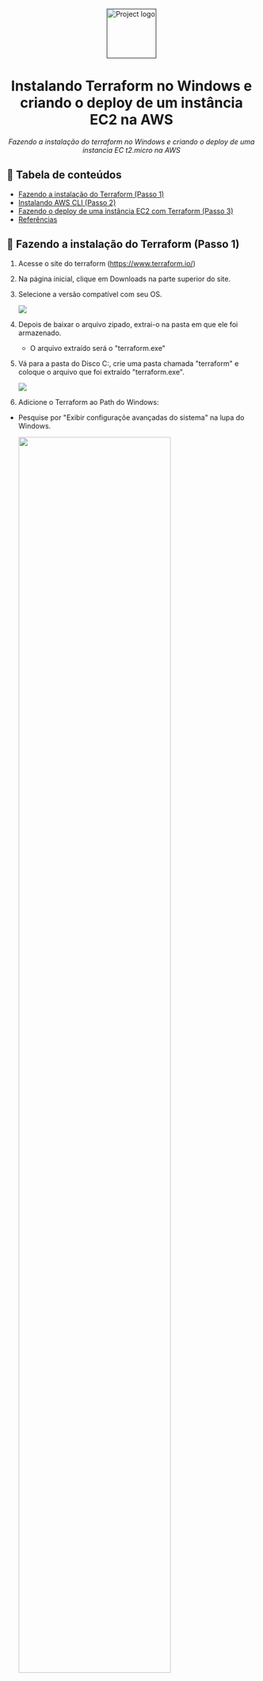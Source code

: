 <p align="center">
  <a href="" rel="noopener">
 <img max-width=400px height=100px src="https://upload.wikimedia.org/wikipedia/commons/thumb/4/45/Logo_CompassoUOL_Positivo.png/1200px-Logo_CompassoUOL_Positivo.png" alt="Project logo"></a>
</p>

<h1 align="center">Instalando Terraform no Windows e criando o deploy de um instância EC2 na AWS</h1> 
<p align="center"><i>Fazendo a instalação do terraform no Windows e criando o deploy de uma instancia EC t2.micro na AWS</i></p>

## 📝 Tabela de conteúdos
- [Fazendo a instalação do Terraform (Passo 1)](#step1)
- [Instalando AWS CLI (Passo 2)](#step2)
- [Fazendo o deploy de uma instância EC2 com Terraform (Passo 3)](#step3)
- [Referências](#documentation)

## 🔽 Fazendo a instalação do Terraform (Passo 1)<a name = "step1"></a>

1. Acesse o site do terraform (https://www.terraform.io/)

2. Na página inicial, clique em Downloads na parte superior do site.

3. Selecione a versão compatível com seu OS.

    <img src="./Screenshots/download-section.png" min-width="80%">

4. Depois de baixar o arquivo zipado, extrai-o na pasta em que ele foi armazenado.

    - O arquivo extraído será o "terraform.exe"

5. Vá para a pasta do Disco C:\, crie uma pasta chamada "terraform" e coloque o arquivo que foi extraído "terraform.exe".

    <img src="./Screenshots/pasta-raiz.png" min-width="80%">

7. Adicione o Terraform ao Path do Windows:

- Pesquise por "Exibir configuraçõe avançadas do sistema" na lupa do Windows. 

    <img src="./Screenshots/config-advanced.png" width="80%">

</br>

- A tela **Propriedades do sistema** será exibida, clique em **Variáveis de Ambiente**. 

    <img src="./Screenshots/var-ambiente.png" width="80%">

</br>

- Na tela variáveis de Ambiente, clique em **Path –> Editar**. 

    <img src="./Screenshots/path.png" width="80%">

</br>

- Selecionar a opção Novo, insira o caminho C:\terraform e depois clicar em OK.

    <img src="./Screenshots/novo-path.png" width="80%">

### Depois de adicionar o caminho do Terraform, clique em "OK" em todas as janela que foram abertas.

- Caso queria validar a configuração do Terraform, abra o PowerShell e use o seguinte comando:

    ```
    terraform --version
    ```

    Exemplo de Resultado:

    ```
    Terraform v1.6.4
    ```

## 🔽 Instalando AWS CLI (Passo 2)<a name = "step2"></a>

1. Faça o download e execute o [AWS CLI MSI installer for windows](https://awscli.amazonaws.com/AWSCLIV2.msi) (64bit):

    ```
    C:\> msiexec.exe /i https://awscli.amazonaws.com/AWSCLIV2.msi
    ```

2. Para confirmar a instalação abra o PowerShell ou cmd e digite o seguinte comando:

    ```
    aws --version
    ```

## ⚙️ Fazendo o deploy de uma instância EC2 com Terraform (Passo 3)<a name = "step3"></a>

1. Para começar, vamos precisar criar chaves de acesso na AWS

- Acesse o IAM
- Vá para "Minhas crendeciais de segurança"
- Em seguida, vá para "criar chaves de acesso"

    <img src="./Screenshots/painel-iam.png" width="80%">

2. No PowerShell, configure a AWS:

    ```
    aws configure
    ```

    - Insira primeiro o ID da chave de acesso e depois a chave privada.

3. Crie uma pasta para colocar os arquivos da sua implantação. (PowerShell)

    ```
    New-Item -ItemType Directory terraform-aws-ec2
    ```

4. Crie um arquivo do terraform dentro da pasta que você criou. (PowerShell)

    ```
    New-Item -ItemType File main.tf
    ```

- Abra no editor de textos (No caso, vou utilizar o VSCode)

    ```
    code main.tf
    ```

5. Configure o arquivo do terraform:

    ```json
    terraform {
      required_providers {
        aws = {
          source  = "hashicorp/aws"
          version = "~> 4.16"
        }
      }

      required_version = ">= 1.2.0"
    }

    provider "aws" {
      region  = "us-west-2"
    }

    resource "aws_instance" "app_server" {
      ami           = "ami-830c94e3"
      instance_type = "t2.micro"

      tags = {
        Name = "ExampleAppServerInstance"
      }
    }
    ```

- Sobre os Code Blocks acima:
    
    - Terraform Block:
        - Esse bloco contém configurações do terraform, incluindo os provedore necessários que o Terraform usará para provisionar sua infraestrutrua.

    - Provider Block:
        - Configura o provedor especificado, neste caso **aws**.
        - Um provedor é um plugin que o terraform usa para criar e gerenciar seus recursos

    - Resources Block: 
        - Serve para definir componentes da sua infraestrutura.
        - Podendo ser um componente físico ou virtual, como uma instância EC2, ou recurso lógico, como um aplicativo Heroku.

6. Iniciando o Terraform no CLI e aplicando a configuração criada.

- Iniciando terraform

    ```
    terraform init
    ```

- Aplicando configuração criado no arquivo "main.tf":

    ```
    terraform apply
    ```

    - Digite "yes" para confirmar a criação da instância quando aparecer "Enter a value:"

    Output (Saída do comando no caso de operação bem sucedida):
    ```
    aws_instance.app_server: Creating...
    aws_instance.app_server: Still creating... [10s elapsed]
    aws_instance.app_server: Still creating... [20s elapsed]
    aws_instance.app_server: Creation complete after 25s [id=i-0fcf7b68dc06baead]
    ```

- Verifique os recursos criados:

    ```
    terraform show
    ```

    <img src="./Screenshots/terraform-show.png" width="80%">

    - **Toda infraestrutura criada/utilizada foi desligada/encerrada no final do desafio.


## Referências utilizadas:<a name="documentation"></a>

- [Instalando o Terraform](https://jadsonalves.com.br/como-instalar-e-configurar-o-terraform-no-windows/)

- [Instalando AWS CLI](https://docs.aws.amazon.com/cli/latest/userguide/getting-started-install.html)

- [Hashicorp - AWS Get Started](https://developer.hashicorp.com/terraform/tutorials/aws-get-started/aws-build)
